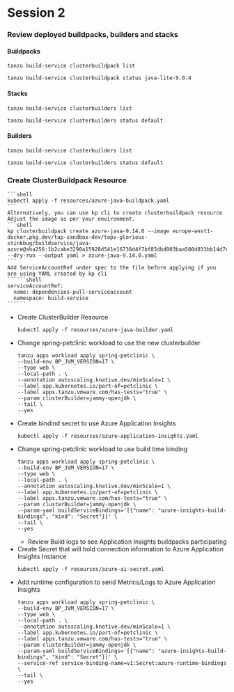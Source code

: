 # Session 2
### Review deployed buildpacks, builders and stacks
#### Buildpacks
```shell
tanzu build-service clusterbuildpack list
```
```shell
tanzu build-service clusterbuildpack status java-lite-9.0.4
```
#### Stacks
```shell
tanzu build-service clusterbuilders list
```
```shell
tanzu build-service clusterbuilders status default
```
#### Builders  
```shell
tanzu build-service clusterbuilders list
```
```shell
tanzu build-service clusterbuilders status default
```
### Create ClusterBuildpack Resource
    ```shell
    kubectl apply -f resources/azure-java-buildpack.yaml
    ```
    Alternatively, you can use kp cli to create clusterbuildpack resource. Adjust the image as per your environment. 
    ```shell
    kp clusterbuildpack create azure-java-9.14.0 --image europe-west1-docker.pkg.dev/tap-sandbox-dev/tapv-glorious-stinkbug/buildservice/java-azure@sha256:1b2cabe3290a15928d541e16738d4f7bf85dbd903baa500d833bb14d7e08f082  --dry-run --output yaml > azure-java-9.14.0.yaml
    ```
    Add ServiceAccountRef under spec to the file before applying if you are using YAML created by kp cli
    ``````shell
    serviceAccountRef:
      name: dependencies-pull-serviceaccount
      namespace: build-service
    ``````
* Create ClusterBuilder Resource
    ```shell
    kubectl apply -f resources/azure-java-builder.yaml
    ```
* Change spring-petclinic workload to use the new clusterbuilder
    ```shell
    tanzu apps workload apply spring-petclinic \
    --build-env BP_JVM_VERSION=17 \
    --type web \
    --local-path . \
    --annotation autoscaling.knative.dev/minScale=1 \
    --label app.kubernetes.io/part-of=petclinic \
    --label apps.tanzu.vmware.com/has-tests="true" \
    --param clusterBuilder=jammy-openjdk \
    --tail \
    --yes
    ```
* Create bindind secret to use Azure Application Insights
    ```shell
    kubectl apply -f resources/azure-application-insights.yaml
    ```
* Change spring-petclinic workload to use build time binding
    ```shell
    tanzu apps workload apply spring-petclinic \
    --build-env BP_JVM_VERSION=17 \
    --type web \
    --local-path . \
    --annotation autoscaling.knative.dev/minScale=1 \
    --label app.kubernetes.io/part-of=petclinic \
    --label apps.tanzu.vmware.com/has-tests="true" \
    --param clusterBuilder=jammy-openjdk \
    --param-yaml buildServiceBindings='[{"name": "azure-insights-build-bindings", "kind": "Secret"}]' \
    --tail \
    --yes
    ```
  * Review Build logs to see Application Insights buildpacks participating
* Create Secret that will hold connection information to Azure Application Insights Instance
    ```shell
    kubectl apply -f resources/azure-ai-secret.yaml
    ```
* Add runtime configuration to send Metrics/Logs to Azure Application Insights
    ```shell
    tanzu apps workload apply spring-petclinic \
    --build-env BP_JVM_VERSION=17 \
    --type web \
    --local-path . \
    --annotation autoscaling.knative.dev/minScale=1 \
    --label app.kubernetes.io/part-of=petclinic \
    --label apps.tanzu.vmware.com/has-tests="true" \
    --param clusterBuilder=jammy-openjdk \
    --param-yaml buildServiceBindings='[{"name": "azure-insights-build-bindings", "kind": "Secret"}]' \
    --service-ref service-binding-name=v1:Secret:azure-runtime-bindings \
    --tail \
    --yes
    ```
